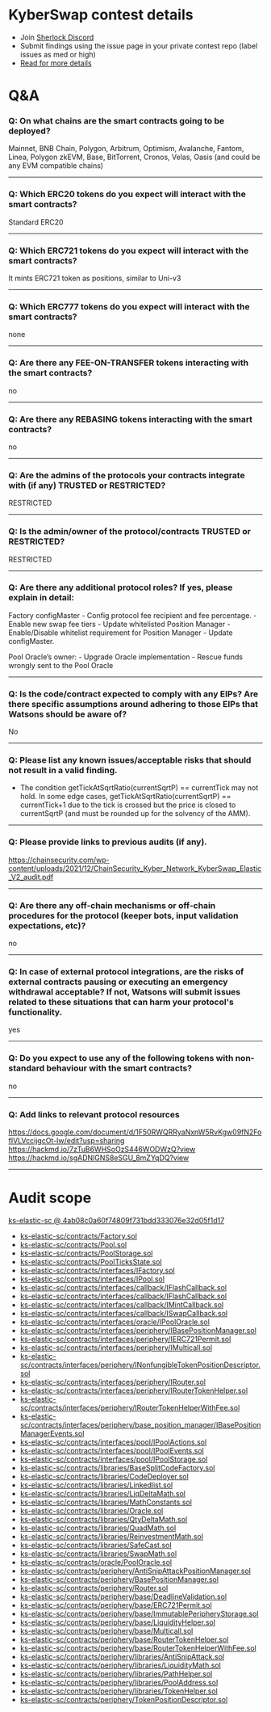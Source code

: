 
# KyberSwap contest details

- Join [Sherlock Discord](https://discord.gg/MABEWyASkp)
- Submit findings using the issue page in your private contest repo (label issues as med or high)
- [Read for more details](https://docs.sherlock.xyz/audits/watsons)

# Q&A

### Q: On what chains are the smart contracts going to be deployed?
Mainnet, BNB Chain, Polygon, Arbitrum, Optimism, Avalanche, Fantom, Linea, Polygon zkEVM, Base, BitTorrent, Cronos, Velas, Oasis (and could be any EVM compatible chains)
___

### Q: Which ERC20 tokens do you expect will interact with the smart contracts? 
Standard ERC20
___

### Q: Which ERC721 tokens do you expect will interact with the smart contracts? 
It mints ERC721 token as positions, similar to Uni-v3
___

### Q: Which ERC777 tokens do you expect will interact with the smart contracts? 
none
___

### Q: Are there any FEE-ON-TRANSFER tokens interacting with the smart contracts?

no
___

### Q: Are there any REBASING tokens interacting with the smart contracts?

no
___

### Q: Are the admins of the protocols your contracts integrate with (if any) TRUSTED or RESTRICTED?
RESTRICTED
___

### Q: Is the admin/owner of the protocol/contracts TRUSTED or RESTRICTED?
RESTRICTED
___

### Q: Are there any additional protocol roles? If yes, please explain in detail:
Factory configMaster
    - Config protocol fee recipient and fee percentage.
    - Enable new swap fee tiers
    - Update whitelisted Position Manager
    - Enable/Disable whitelist requirement for Position Manager
    - Update configMaster.

Pool Oracle’s owner:
    - Upgrade Oracle implementation
    - Rescue funds wrongly sent to the Pool Oracle

___

### Q: Is the code/contract expected to comply with any EIPs? Are there specific assumptions around adhering to those EIPs that Watsons should be aware of?
No
___

### Q: Please list any known issues/acceptable risks that should not result in a valid finding.
- The condition getTickAtSqrtRatio(currentSqrtP) == currentTick may not hold. In some edge cases, getTickAtSqrtRatio(currentSqrtP) == currentTick+1 due to the tick is crossed but the price is closed to currentSqrtP (and must be rounded up for the solvency of the AMM).

___

### Q: Please provide links to previous audits (if any).
https://chainsecurity.com/wp-content/uploads/2021/12/ChainSecurity_Kyber_Network_KyberSwap_Elastic_V2_audit.pdf
___

### Q: Are there any off-chain mechanisms or off-chain procedures for the protocol (keeper bots, input validation expectations, etc)?
no
___

### Q: In case of external protocol integrations, are the risks of external contracts pausing or executing an emergency withdrawal acceptable? If not, Watsons will submit issues related to these situations that can harm your protocol's functionality.
yes
___

### Q: Do you expect to use any of the following tokens with non-standard behaviour with the smart contracts?
no
___

### Q: Add links to relevant protocol resources
https://docs.google.com/document/d/1F50RWQRRyaNxnW5RvKgw09fN2FofIVLVccijgcOt-Iw/edit?usp=sharing
https://hackmd.io/7zTuB6WHSoOzS446WODWzQ?view
https://hackmd.io/sgADNlGNS8eSGU_8mZYqDQ?view

___



# Audit scope


[ks-elastic-sc @ 4ab08c0a60f74809f731bdd333076e32d05f1d17](https://github.com/KyberNetwork/ks-elastic-sc/tree/4ab08c0a60f74809f731bdd333076e32d05f1d17)
- [ks-elastic-sc/contracts/Factory.sol](ks-elastic-sc/contracts/Factory.sol)
- [ks-elastic-sc/contracts/Pool.sol](ks-elastic-sc/contracts/Pool.sol)
- [ks-elastic-sc/contracts/PoolStorage.sol](ks-elastic-sc/contracts/PoolStorage.sol)
- [ks-elastic-sc/contracts/PoolTicksState.sol](ks-elastic-sc/contracts/PoolTicksState.sol)
- [ks-elastic-sc/contracts/interfaces/IFactory.sol](ks-elastic-sc/contracts/interfaces/IFactory.sol)
- [ks-elastic-sc/contracts/interfaces/IPool.sol](ks-elastic-sc/contracts/interfaces/IPool.sol)
- [ks-elastic-sc/contracts/interfaces/callback/IFlashCallback.sol](ks-elastic-sc/contracts/interfaces/callback/IFlashCallback.sol)
- [ks-elastic-sc/contracts/interfaces/callback/IFlashCallback.sol](ks-elastic-sc/contracts/interfaces/callback/IFlashCallback.sol)
- [ks-elastic-sc/contracts/interfaces/callback/IMintCallback.sol](ks-elastic-sc/contracts/interfaces/callback/IMintCallback.sol)
- [ks-elastic-sc/contracts/interfaces/callback/ISwapCallback.sol](ks-elastic-sc/contracts/interfaces/callback/ISwapCallback.sol)
- [ks-elastic-sc/contracts/interfaces/oracle/IPoolOracle.sol](ks-elastic-sc/contracts/interfaces/oracle/IPoolOracle.sol)
- [ks-elastic-sc/contracts/interfaces/periphery/IBasePositionManager.sol](ks-elastic-sc/contracts/interfaces/periphery/IBasePositionManager.sol)
- [ks-elastic-sc/contracts/interfaces/periphery/IERC721Permit.sol](ks-elastic-sc/contracts/interfaces/periphery/IERC721Permit.sol)
- [ks-elastic-sc/contracts/interfaces/periphery/IMulticall.sol](ks-elastic-sc/contracts/interfaces/periphery/IMulticall.sol)
- [ks-elastic-sc/contracts/interfaces/periphery/INonfungibleTokenPositionDescriptor.sol](ks-elastic-sc/contracts/interfaces/periphery/INonfungibleTokenPositionDescriptor.sol)
- [ks-elastic-sc/contracts/interfaces/periphery/IRouter.sol](ks-elastic-sc/contracts/interfaces/periphery/IRouter.sol)
- [ks-elastic-sc/contracts/interfaces/periphery/IRouterTokenHelper.sol](ks-elastic-sc/contracts/interfaces/periphery/IRouterTokenHelper.sol)
- [ks-elastic-sc/contracts/interfaces/periphery/IRouterTokenHelperWithFee.sol](ks-elastic-sc/contracts/interfaces/periphery/IRouterTokenHelperWithFee.sol)
- [ks-elastic-sc/contracts/interfaces/periphery/base_position_manager/IBasePositionManagerEvents.sol](ks-elastic-sc/contracts/interfaces/periphery/base_position_manager/IBasePositionManagerEvents.sol)
- [ks-elastic-sc/contracts/interfaces/pool/IPoolActions.sol](ks-elastic-sc/contracts/interfaces/pool/IPoolActions.sol)
- [ks-elastic-sc/contracts/interfaces/pool/IPoolEvents.sol](ks-elastic-sc/contracts/interfaces/pool/IPoolEvents.sol)
- [ks-elastic-sc/contracts/interfaces/pool/IPoolStorage.sol](ks-elastic-sc/contracts/interfaces/pool/IPoolStorage.sol)
- [ks-elastic-sc/contracts/libraries/BaseSplitCodeFactory.sol](ks-elastic-sc/contracts/libraries/BaseSplitCodeFactory.sol)
- [ks-elastic-sc/contracts/libraries/CodeDeployer.sol](ks-elastic-sc/contracts/libraries/CodeDeployer.sol)
- [ks-elastic-sc/contracts/libraries/Linkedlist.sol](ks-elastic-sc/contracts/libraries/Linkedlist.sol)
- [ks-elastic-sc/contracts/libraries/LiqDeltaMath.sol](ks-elastic-sc/contracts/libraries/LiqDeltaMath.sol)
- [ks-elastic-sc/contracts/libraries/MathConstants.sol](ks-elastic-sc/contracts/libraries/MathConstants.sol)
- [ks-elastic-sc/contracts/libraries/Oracle.sol](ks-elastic-sc/contracts/libraries/Oracle.sol)
- [ks-elastic-sc/contracts/libraries/QtyDeltaMath.sol](ks-elastic-sc/contracts/libraries/QtyDeltaMath.sol)
- [ks-elastic-sc/contracts/libraries/QuadMath.sol](ks-elastic-sc/contracts/libraries/QuadMath.sol)
- [ks-elastic-sc/contracts/libraries/ReinvestmentMath.sol](ks-elastic-sc/contracts/libraries/ReinvestmentMath.sol)
- [ks-elastic-sc/contracts/libraries/SafeCast.sol](ks-elastic-sc/contracts/libraries/SafeCast.sol)
- [ks-elastic-sc/contracts/libraries/SwapMath.sol](ks-elastic-sc/contracts/libraries/SwapMath.sol)
- [ks-elastic-sc/contracts/oracle/PoolOracle.sol](ks-elastic-sc/contracts/oracle/PoolOracle.sol)
- [ks-elastic-sc/contracts/periphery/AntiSnipAttackPositionManager.sol](ks-elastic-sc/contracts/periphery/AntiSnipAttackPositionManager.sol)
- [ks-elastic-sc/contracts/periphery/BasePositionManager.sol](ks-elastic-sc/contracts/periphery/BasePositionManager.sol)
- [ks-elastic-sc/contracts/periphery/Router.sol](ks-elastic-sc/contracts/periphery/Router.sol)
- [ks-elastic-sc/contracts/periphery/base/DeadlineValidation.sol](ks-elastic-sc/contracts/periphery/base/DeadlineValidation.sol)
- [ks-elastic-sc/contracts/periphery/base/ERC721Permit.sol](ks-elastic-sc/contracts/periphery/base/ERC721Permit.sol)
- [ks-elastic-sc/contracts/periphery/base/ImmutablePeripheryStorage.sol](ks-elastic-sc/contracts/periphery/base/ImmutablePeripheryStorage.sol)
- [ks-elastic-sc/contracts/periphery/base/LiquidityHelper.sol](ks-elastic-sc/contracts/periphery/base/LiquidityHelper.sol)
- [ks-elastic-sc/contracts/periphery/base/Multicall.sol](ks-elastic-sc/contracts/periphery/base/Multicall.sol)
- [ks-elastic-sc/contracts/periphery/base/RouterTokenHelper.sol](ks-elastic-sc/contracts/periphery/base/RouterTokenHelper.sol)
- [ks-elastic-sc/contracts/periphery/base/RouterTokenHelperWithFee.sol](ks-elastic-sc/contracts/periphery/base/RouterTokenHelperWithFee.sol)
- [ks-elastic-sc/contracts/periphery/libraries/AntiSnipAttack.sol](ks-elastic-sc/contracts/periphery/libraries/AntiSnipAttack.sol)
- [ks-elastic-sc/contracts/periphery/libraries/LiquidityMath.sol](ks-elastic-sc/contracts/periphery/libraries/LiquidityMath.sol)
- [ks-elastic-sc/contracts/periphery/libraries/PathHelper.sol](ks-elastic-sc/contracts/periphery/libraries/PathHelper.sol)
- [ks-elastic-sc/contracts/periphery/libraries/PoolAddress.sol](ks-elastic-sc/contracts/periphery/libraries/PoolAddress.sol)
- [ks-elastic-sc/contracts/periphery/libraries/TokenHelper.sol](ks-elastic-sc/contracts/periphery/libraries/TokenHelper.sol)
- [ks-elastic-sc/contracts/periphery/TokenPositionDescriptor.sol](ks-elastic-sc/contracts/periphery/TokenPositionDescriptor.sol)


